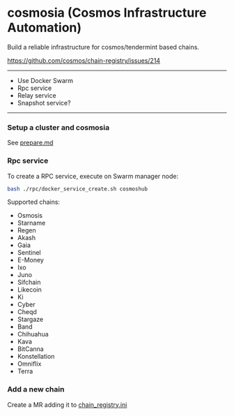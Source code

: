 # cosmosia (Cosmos Infrastructure Automation)
Build a reliable infrastructure for cosmos/tendermint based chains.

https://github.com/cosmos/chain-registry/issues/214

---

- Use Docker Swarm
- Rpc service
- Relay service
- Snapshot service?

---
### Setup a cluster and cosmosia
See [prepare.md](./docs/prepare.md)

### Rpc service
To create a RPC service, execute on Swarm manager node:

```bash
bash ./rpc/docker_service_create.sh cosmoshub
```

Supported chains:
- Osmosis
- Starname
- Regen
- Akash
- Gaia
- Sentinel
- E-Money
- Ixo
- Juno
- Sifchain
- Likecoin
- Ki
- Cyber
- Cheqd
- Stargaze
- Band
- Chihuahua
- Kava
- BitCanna
- Konstellation
- Omniflix
- Terra


### Add a new chain
Create a MR adding it to [chain_registry.ini](./data/chain_registry.ini)